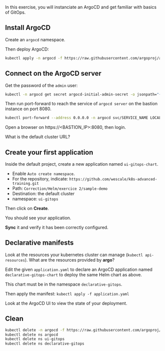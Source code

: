 In this exercise, you will instanciate an ArgoCD and get familiar with basics of GitOps.

## Install ArgoCD

Create an `argocd` namespace.

Then deploy ArgoCD:

```sh
kubectl apply -n argocd -f https://raw.githubusercontent.com/argoproj/argo-cd/stable/manifests/install.yaml
```

## Connect on the ArgoCD server

Get the password of the `admin` user:

```sh
kubectl -n argocd get secret argocd-initial-admin-secret -o jsonpath="{.data.password}" | base64 -d; echo
```

Then run port-forward to reach the service of `argocd server` on the bastion instance on  port 8080.

```sh
kubectl port-forward --address 0.0.0.0 -n argocd svc/SERVICE_NAME LOCALPORT:SERVICE_PORT
```

Open a browser on https://<BASTION_IP>:8080, then login.

What is the default cluster URL?

## Create your first application

Inside the default project, create a new application named `ui-gitops-chart`.

* Enable `Auto create namespace`.
* For the repository, indicate: `https://github.com/wescale/k8s-advanced-training.git`
* Path: `Correction/Helm/exercice 2/sample-demo`
* Destination: the default cluster
* namespace: `ui-gitops`

Then click on **Create**.

You should see your application.

**Sync** it and verify it has been correctly configured.

## Declarative manifests

Look at the resources your kubernetes cluster can manage (`kubectl api-resources`).
What are the resources provided by **argo**?

Edit the given `application.yaml` to declare an ArgoCD application named `declarative-gitops-chart` to deploy the same Helm chart as above.

This chart must be in the namespace `declarative-gitops`.

Then apply the manifest: `kubectl apply -f application.yaml`

Look at the ArgoCD UI to view the state of your deployment.

## Clean

```sh
kubectl delete -n argocd -f https://raw.githubusercontent.com/argoproj/argo-cd/stable/manifests/install.yaml
kubectl delete ns argocd
kubectl delete ns ui-gitops
kubectl delete ns declarative-gitops
```
